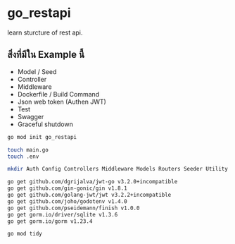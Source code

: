 # go_restapi
learn sturcture of rest api.

## สิ่งที่มีใน Example นี้

- Model / Seed
- Controller
- Middleware
- Dockerfile / Build Command
- Json web token (Authen JWT)
- Test
- Swagger
- Graceful shutdown

```sh
go mod init go_restapi
```

```sh
touch main.go
touch .env
```

```sh
mkdir Auth Config Controllers Middleware Models Routers Seeder Utility
```

```sh
go get github.com/dgrijalva/jwt-go v3.2.0+incompatible
go get github.com/gin-gonic/gin v1.8.1
go get github.com/golang-jwt/jwt v3.2.2+incompatible
go get github.com/joho/godotenv v1.4.0
go get github.com/pseidemann/finish v1.0.0
go get gorm.io/driver/sqlite v1.3.6
go get gorm.io/gorm v1.23.4
```

```sh
go mod tidy
```
